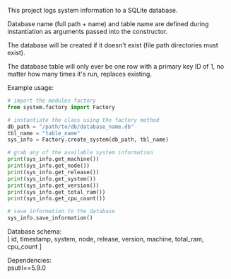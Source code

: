 
This project logs system information to a SQLite database.

Database name (full path + name) and table name are defined during instantiation as arguments passed into the constructor.

The database will be created if it doesn't exist (file path directories must exist).

The database table will only ever be one row with a primary key ID of 1, no matter how many times it's run, replaces existing.

Example usage:

```Python
# import the modules factory
from system.factory import Factory

# instantiate the class using the factory method
db_path = "/path/to/db/database_name.db"
tbl_name = "table_name"
sys_info = Factory.create_system(db_path, tbl_name)

# grab any of the available system information
print(sys_info.get_machine())
print(sys_info.get_node())
print(sys_info.get_release())
print(sys_info.get_system())
print(sys_info.get_version())
print(sys_info.get_total_ram())
print(sys_info.get_cpu_count())

# save information to the database
sys_info.save_information()
```

Database schema:\
[ id, timestamp, system, node, release, version, machine, total_ram, cpu_count ]

Dependencies:\
psutil==5.9.0

